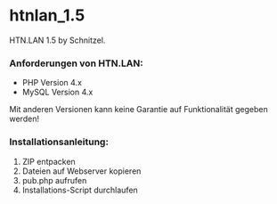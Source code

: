# htnlan_1.5
HTN.LAN 1.5 by Schnitzel.

    
### Anforderungen von HTN.LAN:

- PHP Version 4.x
- MySQL Version 4.x

Mit anderen Versionen kann keine Garantie auf Funktionalität gegeben werden!

                                              
### Installationsanleitung:

1. ZIP entpacken
2. Dateien auf Webserver kopieren
3. pub.php aufrufen
4. Installations-Script durchlaufen
